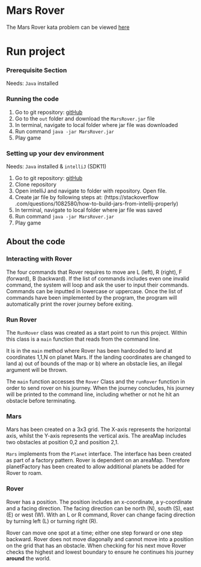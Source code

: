 # Mars Rover
The Mars Rover kata problem can be viewed [here](https://github.com/MYOB-Technology/General_Developer/blob/master/katas/kata-mars-rover/kata-mars-rover.md)

# Run project

### Prerequisite Section
Needs: `Java` installed

### Running the code
1. Go to git repository: [gitHub](https://github.com/fionatolliday/mars-rover)
2. Go to the `out` folder and download the `MarsRover.jar` file
3. In terminal, navigate to local folder where jar file was downloaded
4. Run command `java -jar MarsRover.jar`
5. Play game

### Setting up your dev environment
Needs: `Java` installed & `intelliJ` (SDK11)

1. Go to git repository: [gitHub](https://github.com/fionatolliday/mars-rover)
2. Clone repository
3. Open intelliJ and navigate to folder with repository. Open file.
4. Create jar file by following steps at: (https://stackoverflow
.com/questions/1082580/how-to-build-jars-from-intellij-properly)
5. In terminal, navigate to local folder where jar file was saved
6. Run command `java -jar MarsRover.jar`
7. Play game


## About the code

### Interacting with Rover
The four commands that Rover requires to move are L (left), R (right), F (forward), B (backward).
If the list of commands includes even one invalid command, the system will loop and ask the user to
input their commands.
Commands can be inputted in lowercase or uppercase.
Once the list of commands have been implemented by the program, the program will automatically print
the rover journey before exiting.

### Run Rover
The `RunRover` class was created as a start point to run this project.
Within this class is a `main` function that reads from the command line.

It is in the `main` method where Rover has been hardcoded to land at coordinates 1,1,N on planet Mars.
If the landing coordinates are changed to land a) out of bounds of the map or b) where an obstacle
lies, an illegal argument will be thrown.


The `main` function accesses the `Rover` Class and the `runRover` function in order to send rover on his
journey.  When the journey concludes, his journey will be printed to the
command line, including whether or not he hit an obstacle before terminating.

### Mars
Mars has been created on a 3x3 grid.
The X-axis represents the horizontal axis, whilst the Y-axis represents the vertical axis.
The areaMap includes two obstacles at position 0,2 and position 2,1.

`Mars` implements from the `Planet` interface.  The interface has been created as part of a factory
pattern.  Rover is dependent on an areaMap.  Therefore planetFactory has been created to allow
additional planets be added for Rover to roam.

### Rover
Rover has a position.  The position includes an x-coordinate, a y-coordinate and a facing direction.
The facing direction can be north (N), south (S), east (E) or west (W).
With an L or R command, Rover can change facing direction by turning left (L) or turning right (R).

Rover can move one spot at a time; either one step forward or one step backward.
Rover does not move diagonally and cannot move into a position on the grid that has an obstacle.
When checking for his next move Rover checks the highest and lowest boundary to ensure he continues
his journey **around** the world.

